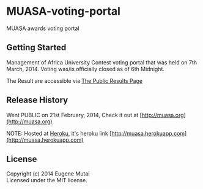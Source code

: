 # MUASA-voting-portal

MUASA awards voting portal

## Getting Started
Management of Africa University Contest voting portal that was held on 7th March, 2014. Voting was/is officially closed as of 6th Midnight.

The Result are accessible via [The Public Results Page](http://muasa.org/voting_results/letthepublicsee)

## Release History
Went PUBLIC on 21st February, 2014, Check it out at [http://muasa.org](http://muasa.org)

NOTE: Hosted at [Heroku](http://heroku.com), it's heroku link [http://muasa.herokuapp.com](http://muasa.herokuapp.com) 

## License
Copyright (c) 2014 Eugene Mutai  
Licensed under the MIT license.
